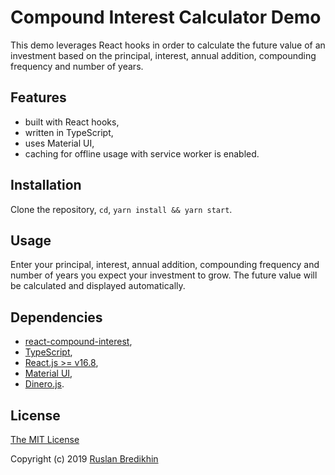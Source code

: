 # Compound Interest Calculator Demo

This demo leverages React hooks in order to calculate the future value of an
investment based on the principal, interest, annual addition, compounding
frequency and number of years.

## Features

* built with React hooks,
* written in TypeScript,
* uses Material UI,
* caching for offline usage with service worker is enabled.

## Installation

Clone the repository, `cd`, `yarn install && yarn start`.

## Usage

Enter your principal, interest, annual addition, compounding frequency and
number of years you expect your investment to grow. The future value will
be calculated and displayed automatically.

## Dependencies

* [react-compound-interest](),
* [TypeScript](https://github.com/microsoft/TypeScript),
* [React.js >= v16.8](https://github.com/facebook/react),
* [Material UI](https://github.com/mui-org/material-ui),
* [Dinero.js](https://github.com/sarahdayan/dinero.js).

## License

[The MIT License](https://opensource.org/licenses/MIT)

Copyright (c) 2019 [Ruslan Bredikhin](https://ruslanbredikhin.com/)

